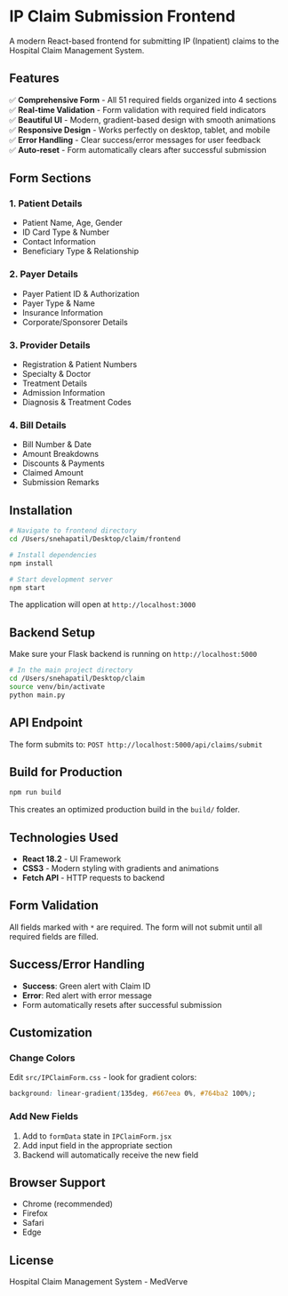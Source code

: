 # IP Claim Submission Frontend

A modern React-based frontend for submitting IP (Inpatient) claims to the Hospital Claim Management System.

## Features

✅ **Comprehensive Form** - All 51 required fields organized into 4 sections  
✅ **Real-time Validation** - Form validation with required field indicators  
✅ **Beautiful UI** - Modern, gradient-based design with smooth animations  
✅ **Responsive Design** - Works perfectly on desktop, tablet, and mobile  
✅ **Error Handling** - Clear success/error messages for user feedback  
✅ **Auto-reset** - Form automatically clears after successful submission  

## Form Sections

### 1. Patient Details
- Patient Name, Age, Gender
- ID Card Type & Number
- Contact Information
- Beneficiary Type & Relationship

### 2. Payer Details
- Payer Patient ID & Authorization
- Payer Type & Name
- Insurance Information
- Corporate/Sponsorer Details

### 3. Provider Details
- Registration & Patient Numbers
- Specialty & Doctor
- Treatment Details
- Admission Information
- Diagnosis & Treatment Codes

### 4. Bill Details
- Bill Number & Date
- Amount Breakdowns
- Discounts & Payments
- Claimed Amount
- Submission Remarks

## Installation

```bash
# Navigate to frontend directory
cd /Users/snehapatil/Desktop/claim/frontend

# Install dependencies
npm install

# Start development server
npm start
```

The application will open at `http://localhost:3000`

## Backend Setup

Make sure your Flask backend is running on `http://localhost:5000`

```bash
# In the main project directory
cd /Users/snehapatil/Desktop/claim
source venv/bin/activate
python main.py
```

## API Endpoint

The form submits to: `POST http://localhost:5000/api/claims/submit`

## Build for Production

```bash
npm run build
```

This creates an optimized production build in the `build/` folder.

## Technologies Used

- **React 18.2** - UI Framework
- **CSS3** - Modern styling with gradients and animations
- **Fetch API** - HTTP requests to backend

## Form Validation

All fields marked with `*` are required. The form will not submit until all required fields are filled.

## Success/Error Handling

- **Success**: Green alert with Claim ID
- **Error**: Red alert with error message
- Form automatically resets after successful submission

## Customization

### Change Colors

Edit `src/IPClaimForm.css` - look for gradient colors:
```css
background: linear-gradient(135deg, #667eea 0%, #764ba2 100%);
```

### Add New Fields

1. Add to `formData` state in `IPClaimForm.jsx`
2. Add input field in the appropriate section
3. Backend will automatically receive the new field

## Browser Support

- Chrome (recommended)
- Firefox
- Safari
- Edge

## License

Hospital Claim Management System - MedVerve
